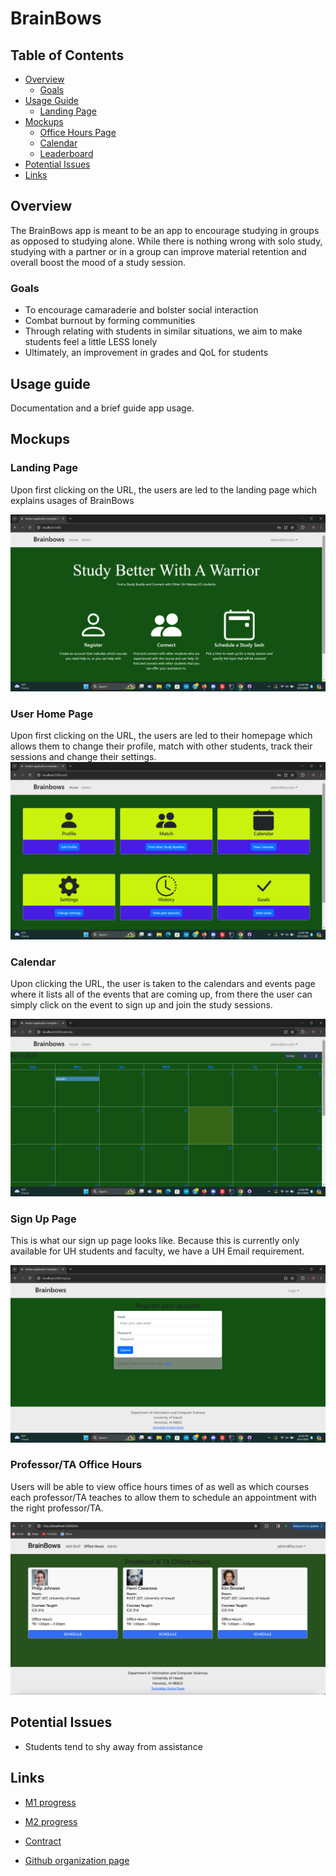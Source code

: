 # BrainBows

## Table of Contents

* [Overview](#overview)
  * [Goals](#goals)
* [Usage Guide](#usage-guide)
  * [Landing Page](#landing-page)
* [Mockups](#mockups)
  * [Office Hours Page](#office-hours-page)
  * [Calendar](#calendar)
  * [Leaderboard](#leaderboard)
* [Potential Issues](#potential-issues)
* [Links](#Links)


## Overview

The BrainBows app is meant to be an app to encourage studying in groups as opposed to studying alone. While there is nothing wrong with solo study, studying with a partner or in a group can improve material retention and overall boost the mood of a study session.


### Goals

* To encourage camaraderie and bolster social interaction
* Combat burnout by forming communities
* Through relating with students in similar situations, we aim to make students feel a little LESS lonely
* Ultimately, an improvement in grades and QoL for students

## Usage guide

Documentation and a brief guide app usage.

## Mockups

### Landing Page

Upon first clicking on the URL, the users are led to the landing page which explains usages of BrainBows

<img src="/doc/brainbows-landing-page.png">

### User Home Page

Upon first clicking on the URL, the users are led to their homepage which allows them to change their profile, match with other students, track their sessions and change their settings.
<img src="/doc/brainbows-user-home-page.png">

### Calendar
Upon clicking the URL, the user is taken to the calendars and events page where it lists all of the events that are coming up, from there the user can simply click on the event to sign up and join the study sessions.

<img width ="800px" src="/doc/brainbows-calendar.png">

### Sign Up Page

This is what our sign up page looks like. Because this is currently only available for UH students and faculty, we have a UH Email requirement. 

<img src="/doc/brainbows-singup-page.png">

### Professor/TA Office Hours

Users will be able to view office hours times of as well as which courses each professor/TA teaches to allow them to schedule an appointment with the right professor/TA.

<img src="/doc/brainbows-office-hours.png">

## Potential Issues

* Students tend to shy away from assistance

## Links

* <a href="https://github.com/orgs/brainbows/projects/1/views/2">M1 progress</a>

* <a href="https://github.com/orgs/brainbows/projects/4/views/2">M2 progress</a>

* [Contract](https://docs.google.com/document/d/1UTXUBMOhgexRM0GUk0DjcuveB0k8kVmOhDpdFOcIGlo/edit)

* <a href ="https://github.com/brainbows">Github organization page</a>
